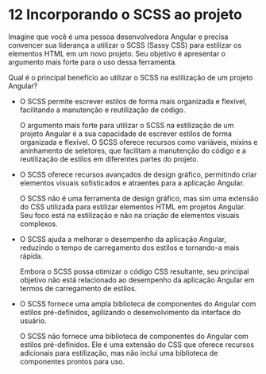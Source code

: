 # 12 Incorporando o SCSS ao projeto

Imagine que você é uma pessoa desenvolvedora Angular e precisa convencer sua liderança a utilizar o SCSS (Sassy CSS) para estilizar os elementos HTML em um novo projeto. Seu objetivo é apresentar o argumento mais forte para o uso dessa ferramenta.

Qual é o principal benefício ao utilizar o SCSS na estilização de um projeto Angular?

- O SCSS permite escrever estilos de forma mais organizada e flexível, facilitando a manutenção e reutilização de código.
    
    O argumento mais forte para utilizar o SCSS na estilização de um projeto Angular é a sua capacidade de escrever estilos de forma organizada e flexível. O SCSS oferece recursos como variáveis, mixins e aninhamento de seletores, que facilitam a manutenção do código e a reutilização de estilos em diferentes partes do projeto.
    
- O SCSS oferece recursos avançados de design gráfico, permitindo criar elementos visuais sofisticados e atraentes para a aplicação Angular.
    
    O SCSS não é uma ferramenta de design gráfico, mas sim uma extensão do CSS utilizada para estilizar elementos HTML em projetos Angular. Seu foco está na estilização e não na criação de elementos visuais complexos.
    
- O SCSS ajuda a melhorar o desempenho da aplicação Angular, reduzindo o tempo de carregamento dos estilos e tornando-a mais rápida.
    
    Embora o SCSS possa otimizar o código CSS resultante, seu principal objetivo não está relacionado ao desempenho da aplicação Angular em termos de carregamento de estilos.
    
- O SCSS fornece uma ampla biblioteca de componentes do Angular com estilos pré-definidos, agilizando o desenvolvimento da interface do usuário.
    
    O SCSS não fornece uma biblioteca de componentes do Angular com estilos pré-definidos. Ele é uma extensão do CSS que oferece recursos adicionais para estilização, mas não inclui uma biblioteca de componentes prontos para uso.


